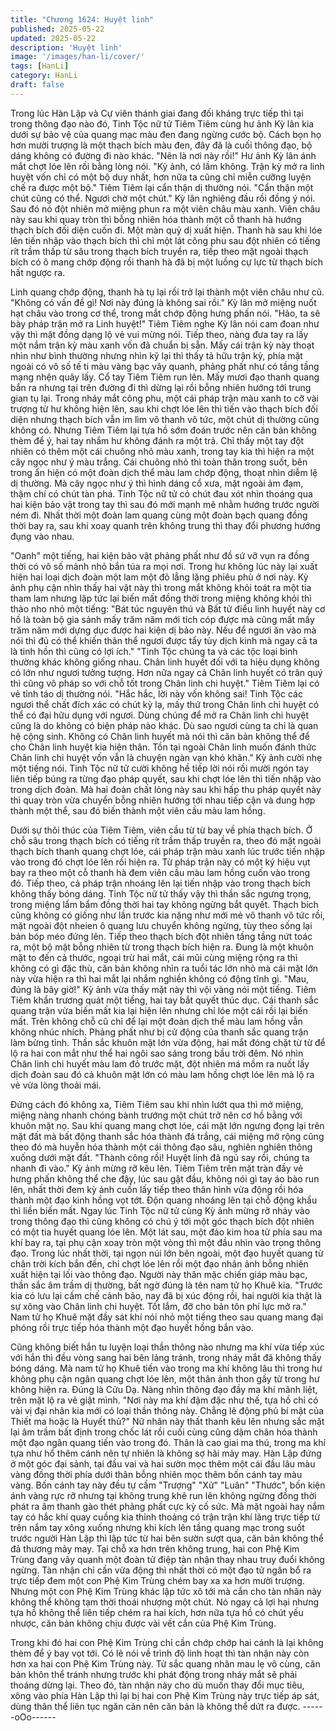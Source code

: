 ```yaml
---
title: "Chương 1624: Huyệt linh"
published: 2025-05-22
updated: 2025-05-22
description: 'Huyệt linh'
image: '/images/han-li/cover/'
tags: [HanLi]
category: HanLi
draft: false
---
```


Trong lúc Hàn Lập và Cự viên thánh giai đang đối kháng trực tiếp
thì tại trong thông đạo nào đó, Tinh Tộc nữ tử Tiêm Tiêm cùng hư
ảnh Kỳ lân kia dưới sự bảo vệ của quang mạc màu đen đang
ngừng cước bộ.
Cách bọn họ hơn mười trượng là một thạch bích màu đen, đây đã
là cuối thông đạo, bộ dáng không có đường đi nào khác.
"Nên là nơi này rồi!"
Hư ảnh Kỳ lân ánh mắt chợt lóe lên rồi bằng lòng nói.
"Kỳ ảnh, có lầm không. Trận kỳ mở ra linh huyệt vốn chỉ có một bộ
duy nhất, hơn nữa ta cũng chỉ miễn cưỡng luyện chế ra được một
bộ."
Tiêm Tiêm lại cẩn thận dị thường nói.
"Cẩn thận một chút cũng có thể. Ngươi chờ một chút."
Kỳ lân nghiêng đầu rồi đồng ý nói. Sau đó nó đột nhiên mở miệng
phun ra một viên châu màu xanh. Viên châu này sau khi quay tròn
thì bỗng nhiên hóa thành một cỗ thanh hà hướng thạch bích đối
diện cuốn đi.
Một màn quỷ dị xuất hiện.
Thanh hà sau khi lóe lên tiến nhập vào thạch bích thì chỉ một lát
công phu sau đột nhiên có tiếng rít trầm thấp từ sâu trong thạch
bích truyền ra, tiếp theo mặt ngoài thạch bích có ô mang chớp
động rồi thanh hà đã bị một luồng cự lực từ thạch bích hất ngược
ra.

Linh quang chớp động, thanh hà tụ lại rồi trở lại thành một viên
châu như cũ.
"Không có vấn đề gì! Nơi này đúng là không sai rồi."
Kỳ lân mở miệng nuốt hạt châu vào trong cơ thể, trong mắt chớp
động hưng phấn nói.
"Hảo, ta sẽ bày pháp trận mở ra Linh huyệt!"
Tiêm Tiêm nghe Kỳ lân nói cam đoan như vậy thì mặt đồng dạng
lộ vẻ vui mừng nói.
Tiếp theo, nàng đưa tay ra lấy một nắm trận kỳ màu xanh vốn đã
chuẩn bị sẵn. Mấy cái trận kỳ này thoạt nhìn như bình thường
nhưng nhìn kỹ lại thì thấy tả hữu trận kỳ, phía mặt ngoài có vô số
tế ti màu vàng bạc vây quanh, phảng phất như có tầng tầng mạng
nhện quây lấy.
Cổ tay Tiêm Tiêm run lên. Mấy mươi đạo thanh quang bắn ra
nhưng tại trên đường đi thì dừng lại rồi bỗng nhiên hướng tới
trung gian tụ lại. Trong nháy mắt công phu, một cái pháp trận màu
xanh to cỡ vài trượng từ hư không hiện lên, sau khi chợt lóe lên
thì tiến vào thạch bích đối diện nhưng thạch bích vẫn im lìm vô
thanh vô tức, một chút dị thường cũng không có. Nhưng Tiêm
Tiêm lại tựa hồ sớm đoán trước nên căn bản không thèm để ý,
hai tay nhắm hư không đánh ra một trả. Chỉ thấy một tay đột
nhiên có thêm một cái chuông nhỏ màu xanh, trong tay kia thì
hiện ra một cây ngọc như ý màu trắng.
Cái chuông nhỏ thì toàn thân trong suốt, bên trong ẩn hiện có một
đoàn dịch thể màu lam chớp động, thoạt nhìn diễm lệ dị thường.
Mà cây ngọc như ý thì hình dáng cổ xưa, mặt ngoài ảm đạm,
thậm chí có chút tàn phá.
Tinh Tộc nữ tử có chút đau xót nhìn thoáng qua hai kiện bảo vật
trong tay thì sau đó mới mạnh mẽ nhằm hướng trước người ném
đi. Nhất thời một đoàn lam quang cùng một đoàn bạch quang
đồng thời bay ra, sau khi xoay quanh trên không trung thì thay đổi
phương hướng đụng vào nhau.

"Oanh" một tiếng, hai kiện bảo vật phảng phất như đồ sứ vỡ vụn
ra đồng thời có vô số mảnh nhỏ bắn túa ra mọi nơi. Trong hư
không lúc này lại xuất hiện hai loại dịch đoàn một lam một đỏ lẳng
lặng phiêu phù ở nơi này.
Kỳ ảnh phụ cận nhìn thấy hai vật này thì trong mắt không khỏi
toát ra một tia tham lam nhưng lập tức lại biến mất đồng thời
trong miệng không khỏi thì thào nho nhỏ một tiếng:
"Bát túc nguyên thú và Bất tử điểu linh huyết này cơ hồ là toàn bộ
gia sảnh mấy trăm năm mới tích cóp được mà cũng mất mấy trăm
năm mới dựng dục được hai kiện dị bảo này. Nếu để ngươi ăn vào
mà nói thì đủ có thể khiến thân thể ngươi được tẩy tủy dịch kinh
mà ngay cả ta là tinh hồn thì cũng có lợi ích."
"Tinh Tộc chúng ta và các tộc loại bình thường khác không giống
nhau. Chân linh huyết đối với ta hiệu dụng không có lớn như
ngươi tưởng tượng. Hơn nữa ngay cả Chân linh huyết có trân quý
thì cũng vô pháp so với chỗ tốt trong Chân linh chi huyệt."
Tiêm Tiêm lại có vẻ tỉnh táo dị thường nói.
"Hắc hắc, lời này vốn không sai! Tinh Tộc các ngươi thể chất đích
xác có chút kỳ lạ, mấy thứ trong Chân linh chi huyệt có thể có đại
hữu dụng với ngươi. Dùng chúng để mở ra Chân linh chi huyệt
cũng là do không có biện pháp nào khác. Dù sao ngươi cùng ta
chỉ là quan hệ cộng sinh. Không có Chân linh huyết mà nói thì căn
bản không thể để cho Chân linh huyệt kia hiện thân. Tồn tại ngoài
Chân linh muốn đánh thức Chân linh chi huyệt vốn vẫn là chuyện
ngàn vạn khó khăn."
Kỳ ảnh cười nhẹ một tiếng nói.
Tinh Tộc nữ tử cười không hề tiếp lời nói rồi mười ngón tay liên
tiếp búng ra từng đạo pháp quyết, sau khi chợt lóe lên thì tiến
nhập vào trong dịch đoàn. Mà hai đoàn chất lỏng này sau khi hấp
thu pháp quyết này thì quay tròn vừa chuyển bỗng nhiên hướng
tới nhau tiếp cận và dung hợp thành một thể, sau đó biến thành
một viên cầu màu lam hồng.

Dưới sự thôi thúc của Tiêm Tiêm, viên cầu từ từ bay về phía
thạch bích. Ở chỗ sâu trong thạch bích có tiếng rít trầm thấp
truyền ra, theo đó mặt ngoài thạch bích thanh quang chợt lóe, cái
pháp trận màu xanh lúc trước tiến nhập vào trong đó chợt lóe lên
rồi hiện ra.
Từ pháp trận này có một ký hiệu vụt bay ra theo một cỗ thanh hà
đem viên cầu màu lam hồng cuốn vào trong đó. Tiếp theo, cả
pháp trận nhoáng lên lại tiến nhập vào trong thạch bích không
thấy bóng dáng. Tinh Tộc nữ tử thấy vậy thì thần sắc ngưng
trọng, trong miệng lẩm bẩm đồng thời hai tay không ngừng bắt
quyết.
Thạch bích cũng không có giống như lần trước kia nặng như mới
mẻ vô thanh vô tức rồi, mặt ngoài đột nheien ô quang lưu chuyển
không ngừng, tùy theo sống lại bản bóp méo đứng lên.
Tiếp theo thạch bích đột nhiên tầng tầng nứt toác ra, một bộ mặt
bỗng nhiên từ trong thạch bích hiện ra. Đung là một khuôn mặt to
đến cả thước, ngoại trừ hai mắt, cái mũi cùng miệng rộng ra thì
không có gì đặc thù, căn bản không nhìn ra tuổi tác lớn nhỏ mà
cái mặt lớn này vừa hiện ra thì hai mắt lại nhắm nghiền không có
động tĩnh gì.
"Mau, đúng là bây giờ!"
Kỳ ảnh vừa thấy mặt này thì vội vàng nói một tiếng.
Tiêm Tiêm khẩn trương quát một tiếng, hai tay bắt quyết thúc dục.
Cái thanh sắc quang trận vừa biến mất kia lại hiện lên nhưng chỉ
lóe một cái rồi lại biến mất. Trên không chỗ cũ chỉ để lại một đoàn
dịch thể màu lam hồng vẫn không nhúc nhích.
Phảng phất như bị cử động của thanh sắc quang trận làm bừng
tỉnh. Thần sắc khuôn mặt lớn vừa động, hai mắt đóng chặt từ từ
để lộ ra hai con mắt như thể hai ngôi sao sáng trong bầu trời
đêm. Nó nhìn Chân linh chi huyết màu lam đỏ trước mặt, đột
nhiên má mồm ra nuốt lấy dịch đoàn sau đó cả khuôn mặt lớn có
màu lam hồng chợt lóe lên mà lộ ra vẻ vừa lòng thoải mái.

Đứng cách đó không xa, Tiêm Tiêm sau khi nhìn lướt qua thì mở
miệng, miệng nàng nhanh chóng bành trướng một chút trở nên
cơ hồ bằng với khuôn mặt nọ. Sau khi quang mang chợt lóe, cái
mặt lớn ngưng đọng lại trên mặt đất mà bất động thanh sắc hóa
thành đá trắng, cái miệng mở rộng cũng theo đó mà huyễn hóa
thành một cái thông đạo sâu, nghiên nghiên thông xuống dưới
mặt đất.
"Thành công rồi! Huyệt linh đã ngủ say rồi, chúng ta nhanh đi
vào."
Kỳ ảnh mừng rỡ kêu lên.
Tiêm Tiêm trên mặt tràn đầy vẻ hưng phấn không thể che đậy, lúc
sau gật đầu, không nói gì tay áo bào run lên, nhất thời đem kỳ
ảnh cuốn lấy tiếp theo thân hình vừa động rồi hóa thành một đạo
kinh hồng vọt tớt. Độn quang nhoáng lên tại chỗ động khẩu thì
liền biến mất.
Ngay lúc Tinh Tộc nữ tử cùng Kỳ ảnh mừng rỡ nhảy vào trong
thông đạo thì cũng không có chú ý tới một góc thạch bích đột
nhiên có một tia huyết quang lóe lên. Một lát sau, một đáo kim
hoa từ phía sau ma khí bay ra, tại phụ cận xoay tròn một vòng thì
một đầu nhìn vào trong thông đạo. Trong lúc nhất thời, tại ngọn
núi lớn bên ngoài, một đạo huyết quang từ chân trời kích bắn
đến, chỉ chợt lóe lên rồi một đạo nhân ảnh bỗng nhiên xuất hiện
tại lối vào thông đạo.
Người này thân mặc chiến giáp màu bạc, thần sắc âm trầm dị
thường, bất ngờ đúng là tên nam tử họ Khuê kia.
"Trước kia có lưu lại cấm chế cảnh bảo, nay đã bị xúc động rồi,
hai người kia thật là sự xông vào Chân linh chi huyệt. Tốt lắm, đỡ
cho bản tôn phí lực mở ra."
Nam tử họ Khuê mặt đầy sát khí nói nhỏ một tiếng theo sau
quang mang đại phóng rồi trực tiếp hóa thành một đạo huyết
hồng bắn vào.

Cũng không biết hắn tu luyện loại thần thông nào nhưng ma khí
vừa tiếp xúc với hắn thì đều vòng sang hai bên lảng tránh, trong
nháy mắt đã không thấy bóng dáng. Mà nam tử họ Khuê tiến vào
trong ma khí không lâu thì trong hư không phụ cận ngân quang
chợt lóe lên, một thân ảnh thon gầy từ trong hư không hiện ra.
Đúng là Cửu Dạ. Nàng nhìn thông đạo đầy ma khí mãnh liệt, trên
mặt lộ ra vẻ giật mình.
"Nơi này ma khí đậm đặc như thế, tựa hồ chỉ có vài vị đại nhân
kia mới có loại thần thông này. Chẳng lẽ động phủ bí mật của
Thiết ma hoặc là Huyết thủ?"
Nữ nhân này thất thanh kêu lên nhưng sắc mặt lại âm trầm bất
định trong chốc lát rồi cuối cùng cũng dậm chân hóa thành một
đạo ngân quang tiến vào trong đó. Thân là cao giai ma thú, trong
ma khí tựa như hổ thêm cánh nên tự nhiên là không sợ hãi mảy
may.
Hàn Lập đứng ở một góc đại sảnh, tại đầu vai và hai sườn mọc
thêm một cái đầu lâu màu vàng đồng thời phía dưới thân bỗng
nhiên mọc thêm bốn cánh tay màu vàng. Bốn cánh tay này đều tự
cầm "Trượng" "Xử" "Luân" "Thước", bốn kiện ánh vàng rực rỡ
nhưng tại không trung khẽ run lên không ngừng đồng thời phát ra
âm thanh gào thét phảng phất cực kỳ cố sức.
Mà mặt ngoài hay nắm tay có hắc khí quay cuồng kia thỉnh
thoảng có trận trận khí lãng trực tiếp từ trên nắm tay xông xuống
nhưng khi kích lên tầng quang mạc trong suốt trước người Hàn
Lập thì lập tức từ hai bên sườn sượt qua, căn bản không thể đả
thương mảy may.
Tại chỗ xa hơn trên không trung, hai con Phệ Kim Trùng đang vây
quanh một đoàn tử điệp tàn nhận thay nhau truy đuổi không
ngừng. Tàn nhận chỉ cần vừa động thì nhất thời có một đạo tử
ngân bổ ra trực tiếp đem một con Phệ Kim Trùng chém bay xa xa
hơn mười trượng. Nhưng một con Phệ Kim Trùng khác lập tức xô
tới mà cắn cho tàn nhân này không thể không tạm thời thoái
nhượng một chút. Nó ngay cả lợi hại nhưng tựa hồ không thể liên
tiếp chém ra hai kích, hơn nữa tựa hồ có chút yếu nhược, căn
bản không chịu được vài vết cắn của Phệ Kim Trùng.

Trong khi đó hai con Phệ Kim Trùng chỉ cần chớp chớp hai cánh
là lại không thèm để ý bay vọt tới. Có lẽ nói về trình độ linh hoạt
thì tàn nhận này còn hơn xa hai con Phệ Kim Trùng này. Tử sắc
quang nhân mau lẹ vô cùng, căn bản khôn thể tránh nhưng trước
khi phát động trong nháy mắt sẽ phải thoáng dừng lại. Theo đó,
tàn nhận này cho dù muốn thay đổi mục tiêu, xông vào phía Hàn
Lập thì lại bị hai con Phệ Kim Trùng này trực tiếp áp sát, dùng
thân thể liên tục ngăn cản nên căn bản là không thể dứt ra được.
------oOo------
